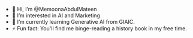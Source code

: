 - 👋 Hi, I’m @MemoonaAbdulMateen
- 👀 I’m interested in AI and Marketing
- 🌱 I’m currently learning Generative AI from GIAIC.
- ⚡ Fun fact: You'll find me binge-reading a history book in my free time.

<!---
MemoonaAbdulMateen/MemoonaAbdulMateen is a ✨ special ✨ repository because its `README.md` (this file) appears on your GitHub profile.
You can click the Preview link to take a look at your changes.
--->
